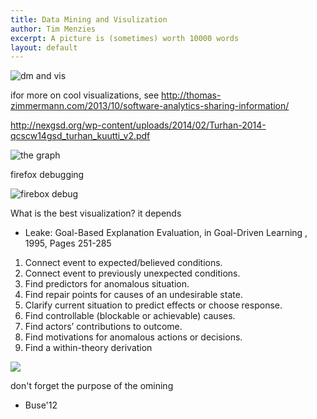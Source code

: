 ```yaml
---
title: Data Mining and Visulization
author: Tim Menzies
excerpt: A picture is (sometimes) worth 10000 words
layout: default
---
```


![dm and vis]({{site.url}}/img/dataMiningAndVisualization.png)

ifor more on cool visualizations, see http://thomas-zimmermann.com/2013/10/software-analytics-sharing-information/

http://nexgsd.org/wp-content/uploads/2014/02/Turhan-2014-qcscw14gsd_turhan_kuutti_v2.pdf


![the graph]({{site.url}}/img/turhanTheGraph.png)

firefox debugging

![firebox debug]({{site.url}/img/fireboxDebugging.png)

What is the best visualization? it depends

+ Leake: Goal-Based Explanation Evaluation, in Goal-Driven Learning , 1995, Pages 251-285 

1. Connect event to expected/believed conditions.
2. Connect event to previously unexpected conditions.
3. Find predictors for anomalous situation.
4. Find repair points for causes of an undesirable state.
5. Clarify current situation to predict effects or choose response.
6. Find controllable (blockable or achievable) causes.
7. Find actors’ contributions to outcome.
8. Find motivations for anomalous actions or decisions.
9. Find a within-theory derivation

![]({{site.url}}/img/goalBasedExplain.png)

don't forget the purpose of the omining

+ Buse'12

